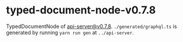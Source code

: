 # typed-document-node-v0.7.8

TypedDocumentNode of api-server@v0.7.8. `./generated/graphql.ts` is generated by running `yarn run gen` at `../api-server`.
